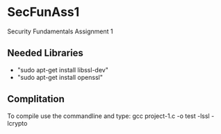 # SecFunAss1
Security Fundamentals Assignment 1

## Needed Libraries
 - "sudo apt-get install libssl-dev"
 - "sudo apt-get install openssl"

## Complitation
To compile use the commandline and type: gcc project-1.c -o test -lssl -lcrypto
